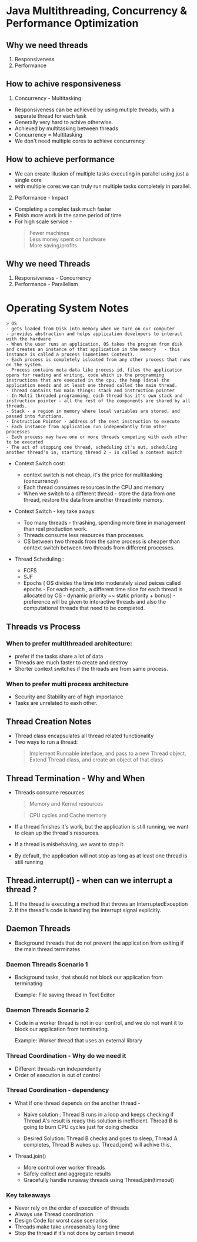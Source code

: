 # Java Multithreading, Concurrency & Performance Optimization

## Why we need threads

1. Responsiveness
2. Performance

## How to achive responsiveness

1. Concurrency - Multitasking:

* Responsiveness can be achieved by using mutiple threads, with a separate thread for each task
* Generally very hard to achive otherwise.
* Achieved by multitasking between threads
* Concurrency = Multitasking
* We don't need multiple cores to achieve concurrency



## How to achieve performance 

* We can create illusion of multiple tasks executing in parallel using just a single core
* with multiple cores we can truly run multiple tasks completely in parallel. 

2. Performance - Impact

* Completing a complex task much faster
* Finish more work in the same period of time
* For high scale service - 
    > Fewer machines  
    > Less money spent on hardware  
    > More saving/profits

## Why we need Threads

1. Responsiveness - Concurrency
2. Performance - Parallelism

# Operating System Notes

    > OS 
    - gets loaded from Disk into memory when we turn on our computer  
    - provides abstraction and helps application developers to interact with the hardware 
    - When the user runs an application, OS takes the program from disk and creates an instance of that application in the memory   - this instance is called a process (sometimes Context).  
    - Each process is completely isloated from any other process that runs on the system.  
    - Process contains meta data like process id, files the application opens for reading and writing, code which is the programming instructions that are executed in the cpu, the heap (data) the application needs and at least one thread called the main thread.  
    - Thread contains two main things: stack and instruction pointer
    - In Multi threaded programming, each thread has it's own stack and instruction pointer - all the rest of the components are shared by all threads.  
    - Stack - a region in memory where local variables are stored, and passed into functions.   
    - Instruction Pointer - address of the next instruction to execute  
    - Each instance from application run independantly from other processes
    - Each process may have one or more threads competing with each other to be executed  
    - The act of stopping one thread, scheduling it's out, scheduling another thread's in, starting thread 2 - is called a context switch  

* Context Switch cost:

    - context switch is not cheap, it's the price for multitasking (concurrency)  
    - Each thread consumes resources in the CPU and memory  
    - When we switch to a different thread - store the data from one thread, restore the data from another thread into memory.   

* Context Switch - key take aways:
    - Too many threads - thrashing, spending more time in management than real production work.  
    - Threads consume less resources than processes. 
    - CS between two threads from the same process is cheaper than context switch between two threads from different processes.  
    
* Thread Scheduling :

    - FCFS 
    - SJF
    - Epochs ( OS divides the time into moderately sized peices called epochs - For each epoch , a different time slice for each thread is allocated by OS - dynamic priority ~~  static priority + bonus) - preference will be given to interactive threads and also the computational threads that need to be completed.


## Threads vs Process


### When to prefer multithreaded architecture: 

* prefer if the tasks share a lot of data
* Threads are much faster to create and destroy
* Shorter context switches if the threads are from same process. 

### When to prefer multi process architecture

* Security and Stability are of high importance
* Tasks are unrelated to eaxh other.

## Thread Creation Notes

* Thread class encapsulates all thread related functionality
* Two ways to run a thread:
    > Implement Runnable interface, and pass to a new Thread object.                            
     Extend Thread class, and create an object of that class
## Thread Termination - Why and When

* Threads consume resources
    > Memory and Kernel resources

    > CPU cycles and Cache memory
* If a thread finishes it's work, but the application is still running, 
we want to clean up the thread's resources.
* If a thread is misbehaving, we want to stop it.
* By default, the application will not stop 
as long as at least one thread is still running

## Thread.interrupt() - when can we interrupt a thread ?
1. If the thread is executing a method that throws an InterruptedException
2. If the thread's code is handling the interrupt signal explicitly.

## Daemon Threads

* Background threads that do not prevent 
the application from exiting if the main thread terminates

### Daemon Threads Scenario 1

* Background tasks, that should not block our application from terminating

    Example: File saving thread in Text Editor

### Daemon Threads Scenario 2

* Code in a worker thread is not in our control, and we do not want it to 
block our application from terminating.

    Example: Worker thread that uses an external library
 
 ### Thread Coordination - Why do we need it 
 
 * Different threads run independently
 * Order of execution is out of control
 
 ### Thread Coordination - dependency 
 
 * What if one thread depends on the another thread - 
    * Naive solution : Thread B runs in a loop and 
    keeps checking if Thread A's result is ready 
    this solution is inefficient. 
    Thread B is going to burn CPU cycles just for doing checks
    
    * Desired Solution: Thread B checks and goes to sleep, 
    Thread A completes, Thread B wakes up. Thread.join() will achive this.
    
  * Thread.join() 
    * More control over worker threads
    * Safely collect and aggregate results
    * Gracefully handle runaway threads using Thread.join(timeout)
 ### Key takeaways
 
 * Never rely on the order of execution of threads
 * Always use Thread coordination
 * Design Code for worst case scenarios
 * Threads make take unreasonably long time
 * Stop the thread if it's not done by certain timeout
 
 
                 